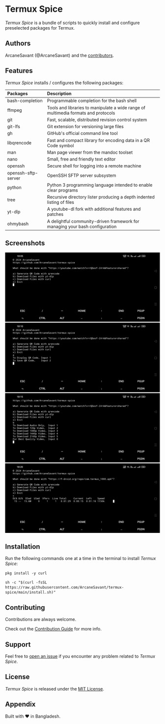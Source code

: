 <!-- cspell:words ArcaneSavant libqrencode mandoc ohmybash qrencode termux toolset -->

# Termux Spice

_Termux Spice_ is a bundle of scripts to quickly install and configure preselected packages for Termux.

## Authors

ArcaneSavant (@ArcaneSavant) and the [contributors](https://github.com/ArcaneSavant/termux-spice/graphs/contributors).

## Features

_Termux Spice_ installs / configures the following packages:

| Packages            | Description                                                                              |
| :------------------ | :--------------------------------------------------------------------------------------- |
| bash-completion     | Programmable completion for the bash shell                                               |
| ffmpeg              | Tools and libraries to manipulate a wide range of multimedia formats and protocols       |
| git                 | Fast, scalable, distributed revision control system                                      |
| git-lfs             | Git extension for versioning large files                                                 |
| gh                  | GitHub's official command line tool                                                      |
| libqrencode         | Fast and compact library for encoding data in a QR Code symbol                           |
| man                 | Man page viewer from the mandoc toolset                                                  |
| nano                | Small, free and friendly text editor                                                     |
| openssh             | Secure shell for logging into a remote machine                                           |
| openssh-sftp-server | OpenSSH SFTP server subsystem                                                            |
| python              | Python 3 programming language intended to enable clear programs                          |
| tree                | Recursive directory lister producing a depth indented listing of files                   |
| yt-dlp              | A youtube-dl fork with additional features and patches                                   |
| ohmybash            | A delightful community-driven framework for managing your bash configuration             |

## Screenshots

![termux-url-opener - Main Menu](./assets/img/menu_main.jpg "termux-url-opener - Main Menu")
![termux-url-opener - qrencode](./assets/img/qrencode.jpg "termux-url-opener - qrencode")
![termux-url-opener - yt-dlp](./assets/img/yt-dlp.jpg "termux-url-opener - yt-dlp")
![termux-url-opener - curl](./assets/img/curl.jpg "termux-url-opener - curl")

## Installation

Run the following commands one at a time in the terminal to install _Termux Spice_:

```shell
pkg install -y curl
```

```shell
sh -c "$(curl -fsSL https://raw.githubusercontent.com/ArcaneSavant/termux-spice/main/install.sh)"
```

## Contributing

Contributions are always welcome.

Check out the [Contribution Guide](./CONTRIBUTING.md) for more info.

## Support

Feel free to [open an issue](https://github.com/ArcaneSavant/termux-spice/issues/new/choose) if you encounter any problem related to _Termux Spice_.

## License

_Termux Spice_ is released under the [MIT License](./LICENSE).

## Appendix

Built with :heart: in Bangladesh.
